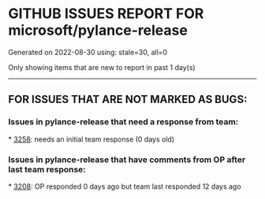 
# GITHUB ISSUES REPORT FOR microsoft/pylance-release


Generated on 2022-08-30 using: stale=30, all=0


Only showing items that are new to report in past 1 day(s)


---

## FOR ISSUES THAT ARE NOT MARKED AS BUGS:


### Issues in pylance-release that need a response from team:


\* [3258](https://github.com/microsoft/pylance-release/issues/3258 "Import Format is now automatically being fixed with no way to disable or allow mixed imports"): needs an initial team response (0 days old)

### Issues in pylance-release that have comments from OP after last team response:


\* [3208](https://github.com/microsoft/pylance-release/issues/3208 "Unexpected pylance &quot;reportMissingImports&quot; in notebook for local package"): OP responded 0 days ago but team last responded 12 days ago
